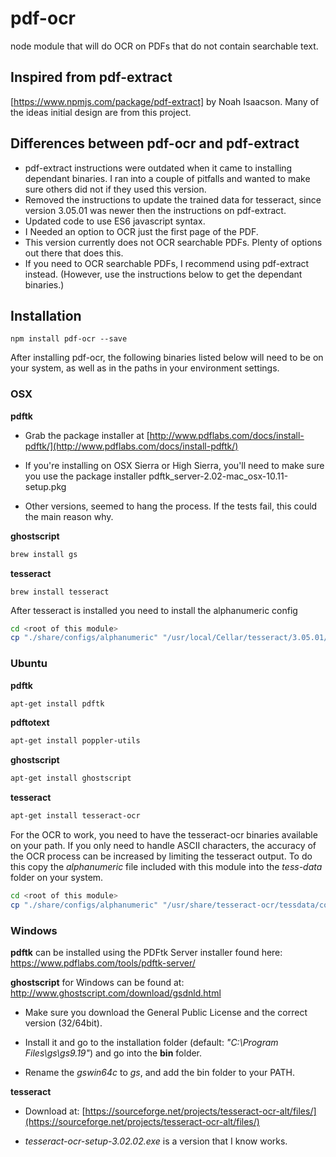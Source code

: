 # pdf-ocr
node module that will do OCR on PDFs that do not contain searchable text.

## Inspired from pdf-extract
[https://www.npmjs.com/package/pdf-extract] by Noah Isaacson.  Many of the ideas initial design are from this project.

## Differences between pdf-ocr and pdf-extract
- pdf-extract instructions were outdated when it came to installing dependant binaries. I ran into a couple of pitfalls and wanted to make sure others did not if they used this version.
- Removed the instructions to update the trained data for tesseract, since version 3.05.01 was newer then the instructions on pdf-extract.
- Updated code to use ES6 javascript syntax.
- I Needed an option to OCR just the first page of the PDF.
- This version currently does not OCR searchable PDFs.  Plenty of options out there that does this.
- If you need to OCR searchable PDFs, I recommend using pdf-extract instead. (However, use the instructions below to get the dependant binaries.)

## Installation

`npm install pdf-ocr --save` 

After installing pdf-ocr, the following binaries listed below will need to be on your system, as well as in the paths in your environment settings.

### OSX

**pdftk**
- Grab the package installer at [http://www.pdflabs.com/docs/install-pdftk/](http://www.pdflabs.com/docs/install-pdftk/)

- If you're installing on OSX Sierra or High Sierra, you'll need to make sure you use the package installer pdftk_server-2.02-mac_osx-10.11-setup.pkg

- Other versions, seemed to hang the process.  If the tests fail, this could the main reason why.

**ghostscript**
``` bash
brew install gs
```

**tesseract** 

`brew install tesseract`

After tesseract is installed you need to install the alphanumeric config
``` bash
cd <root of this module>
cp "./share/configs/alphanumeric" "/usr/local/Cellar/tesseract/3.05.01/share/tessdata/configs/alphanumeric"
```

### Ubuntu
**pdftk**
```bash
apt-get install pdftk
```

**pdftotext**
``` bash
apt-get install poppler-utils
```

**ghostscript**
``` bash
apt-get install ghostscript
```

**tesseract**
``` bash
apt-get install tesseract-ocr
```

For the OCR to work, you need to have the tesseract-ocr binaries available on your path. If you only need to handle ASCII characters, the accuracy of the OCR process can be increased by limiting the tesseract output. To do this copy the *alphanumeric* file included with this module into the *tess-data* folder on your system.

``` bash
cd <root of this module>
cp "./share/configs/alphanumeric" "/usr/share/tesseract-ocr/tessdata/configs/alphanumeric"
```

### Windows

**pdftk** can be installed using the PDFtk Server installer found here: https://www.pdflabs.com/tools/pdftk-server/

**ghostscript** for Windows can be found at: http://www.ghostscript.com/download/gsdnld.html
- Make sure you download the General Public License and the correct version (32/64bit).

- Install it and go to the installation folder (default: *"C:\Program Files\gs\gs9.19"*) and go into the **bin** folder.

- Rename the *gswin64c* to *gs*, and add the bin folder to your PATH.

**tesseract**
- Download at: [https://sourceforge.net/projects/tesseract-ocr-alt/files/](https://sourceforge.net/projects/tesseract-ocr-alt/files/)

- *tesseract-ocr-setup-3.02.02.exe* is a version that I know works.
